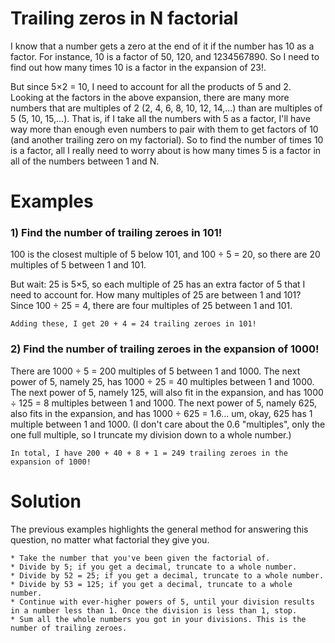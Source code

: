 # Trailing zeros in N factorial

I know that a number gets a zero at the end of it if the number has 10 as a factor. For instance, 10 is a factor of 50, 120, and 1234567890. So I need to find out how many times 10 is a factor in the expansion of 23!.

But since 5×2 = 10, I need to account for all the products of 5 and 2. Looking at the factors in the above expansion, there are many more numbers that are multiples of 2 (2, 4, 6, 8, 10, 12, 14,...) than are multiples of 5 (5, 10, 15,...). That is, if I take all the numbers with 5 as a factor, I'll have way more than enough even numbers to pair with them to get factors of 10 (and another trailing zero on my factorial). So to find the number of times 10 is a factor, all I really need to worry about is how many times 5 is a factor in all of the numbers between 1 and N.

# Examples

### 1) Find the number of trailing zeroes in 101!

100 is the closest multiple of 5 below 101, and 100 ÷ 5 = 20, so there are 20 multiples of 5 between 1 and 101.

But wait: 25 is 5×5, so each multiple of 25 has an extra factor of 5 that I need to account for. How many multiples of 25 are between 1 and 101? Since 100 ÷ 25 = 4, there are four multiples of 25 between 1 and 101.

    Adding these, I get 20 + 4 = 24 trailing zeroes in 101!
   
### 2) Find the number of trailing zeroes in the expansion of 1000!

There are 1000 ÷ 5 = 200 multiples of 5 between 1 and 1000. The next power of 5, namely 25, has 1000 ÷ 25 = 40 multiples between 1 and 1000. The next power of 5, namely 125, will also fit in the expansion, and has 1000 ÷ 125 = 8 multiples between 1 and 1000. The next power of 5, namely 625, also fits in the expansion, and has 1000 ÷ 625 = 1.6... um, okay, 625 has 1 multiple between 1 and 1000. (I don't care about the 0.6 "multiples", only the one full multiple, so I truncate my division down to a whole number.)

    In total, I have 200 + 40 + 8 + 1 = 249 trailing zeroes in the expansion of 1000!

  
# Solution

The previous examples highlights the general method for answering this question, no matter what factorial they give you.

    * Take the number that you've been given the factorial of.
    * Divide by 5; if you get a decimal, truncate to a whole number.
    * Divide by 52 = 25; if you get a decimal, truncate to a whole number.
    * Divide by 53 = 125; if you get a decimal, truncate to a whole number.
    * Continue with ever-higher powers of 5, until your division results in a number less than 1. Once the division is less than 1, stop.
    * Sum all the whole numbers you got in your divisions. This is the number of trailing zeroes.
